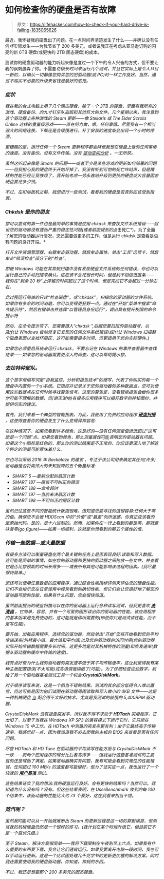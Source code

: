 # 如何检查你的硬盘是否有故障

> 原文：<https://lifehacker.com/how-to-check-if-your-hard-drive-is-failing-1835065626>

最近，我怀疑我的硬盘出了问题。花一点时间弄清楚发生了什么——并确认没有任何*坏*实际发生——为我节省了 200 多美元，或者说我正在考虑从亚马逊订购的闪亮的新 6TB 硬盘(或更快的 2TB 固态硬盘)的成本。



测试你的硬盘驱动器的能力听起来像是度过一个下午的令人兴奋的方式，但不要让我的讽刺愚弄了你。不需要*花很长时间来运行几个测试，并且它实际上是令人耳目一新的，以确认一切都像您购买您的旧驱动器(或 PC)时一样工作良好。当然，通过不购买不必要的升级来省钱是最好的感觉。*

### *症状*

*我在我的台式电脑上用了几个固态硬盘，除了一个 3TB 的硬盘，里面有我所有的游戏、硬盘备份、的九寸钉乐队盗版和其他巨大的文件。几个星期以来，我注意到这个驱动器上各种游戏的 Steam 更新——像 *Stellaris* 或 *The Elder Scrolls Online* 这样的重量级游戏——一直在努力做，嗯，任何事情。尽管我有一个相当强大的网络连接，下载还是会缓慢进行。补丁安装的进度条会出现一个小时的停滞。*

*更糟糕的是，运行任何一个 Steam 更新程序都会降低我想在硬盘上做的任何事情的速度。没有备份。没有文件传输。没有 [驱动空间分析](https://lifehacker.com/find-out-whats-taking-up-space-on-your-windows-computer-1826717296) 。一无所获。*

*虽然这听起来像是 Steam 的问题——或者至少是某些游戏的更新如何部署的问题——但我担心我的硬盘终于开始坏掉了。我没有听到可怕的死亡咔哒声，但是糟糕的性能已经让我够烦了，我开始考虑一劳永逸地升级到更快的硬盘或大容量固态硬盘要花多少钱。*

*不过，在扣动扳机之前，我想进行一些测试，看看我的硬盘是否真的应该受到指责。*

### *Chkdsk 是你的朋友* 

*您可以尝试的第一件也是最简单的事情是使用 chkdsk 来查找文件系统错误——假设您的驱动器没有遇到严重的稳定性问题(或者前面提到的*点击死亡*)。为了全面了解您的驱动器运行情况，您还需要做更多的工作，但是运行 chkdsk 是查看是否有问题的良好开端。*

*打开文件资源管理器，右键单击驱动器，然后单击属性。单击“工具”选项卡，然后单击“错误检查”部分下的“检查”。*

*即使 Windows *可能*在其常规扫描中没有发现硬盘文件系统的任何错误，你也可以运行自己的手动扫描来确认。这应该不会花很长时间，但是我不相信进度条——我的在“剩余 20 秒”上停留的时间超过了这个时间，但是完成它不会超过一分钟左右。*

*此过程运行简单的只读“检查磁盘”，或“chkdsk”，扫描您的驱动器的文件系统。如果你有多余的时间消磨，你可以变得更狂野一点。通过在“开始”菜单中搜索“命令提示符”，然后右键单击并选择“以管理员身份运行”，调出具有提升权限的命令提示符*

*然后，在命令提示符下，您需要键入“chkdsk ”,后跟您要扫描的驱动器号，以及/f(让 Windows 自动修复它发现的任何文件系统错误)或/r(让 Windows 扫描整个磁盘表面以查找坏扇区，这可能需要很多时间，但更适用于您的实际硬件。)*

*如果您必须重启系统来运行 chkdsk，不要忘记在 Windows 的事件查看器中查找结果——如果您的驱动器需要更深入的调查，这可以帮助提示您。*

### *去找特种部队。*

*这个首字母缩写词是“自我监控、分析和报告技术”的缩写，代表了你购买的每一个硬盘中内置的一个小系统。它跟踪并记录关于您的驱动器的各种数据点，您可以使用这些数据点在任何时候寻找警告信号。这里的警告是，查看智能报告会给你很多你可能不理解的数据，但(谢天谢地)有很多应用程序可以揭开数字的神秘面纱，并提供切实的建议。*

*首先，我们来看一个典型的智能报表。为此，我使用了免费的应用程序 [**硬盘扫描**](http://hddscan.com/) ，这使得查看你的硬盘发生了什么变得异常容易:*

*在这种情况下，如果您看到许多绿色，这是好的—没有任何测量值远远超过“这可能是一个问题”点。如果您看到黄色，那么测量属性*可能*表明您的驱动器有问题。如果这个小图标是红色的，那么你的测试结果是不正常的，你应该更深入地了解这个特定的测量可能意味着什么。*

*你也可以采纳 2016 年 Backblaze 的建议 ，专注于该公司用来确定其任何(许多)驱动器是否将向伟大的未知投降的五个衡量标准:*

*   *SMART 5 —重新分配的扇区计数* 
*   *SMART 187 —报告不可纠正的错误* 
*   *SMART 188 —命令超时*
*   *SMART 197 —当前未决扇区计数* 
*   *SMART 198 —不可纠正的扇区计数* 

*虽然记住这些不同的智能统计数据很难，但知道您要寻找的值很容易:任何大于零的值。确保您不会被 HDDScan 中的“价值”或“最差”列所迷惑。你真正应该看的是原始代码。是的，是十六进制的。然而，如果你在一行上看到的都是零，那就意味着零(go figure)——如果一切顺利，这就是你想看到的那五个属性的值。*

### *传输一些数据—或大量数据*

*有很多方法可以衡量硬盘在两个最关键的任务上是否表现良好:读取和写入数据。这可能是简单的事情，如在您的驱动器和更快的驱动器之间拖放一些文件，并查看它是否比您预期的时间长得多——减去所有其他可能影响该过程的因素。(我尽量保持简单。)*

*您还可以使用任意数量的应用程序，通过综合性能指标评测来评估您的硬盘性能。它们不会指示您在日常使用中经常看到的确切性能，但它们会让您很好地了解您的驱动器可能的性能，如果有什么问题，您会很快知道。*

*虽然前面提到的硬盘扫描可以在你的驱动器上运行各种读写测试，但我更喜欢 [**高清调**](https://www.hdtune.com/download.html) 。它简单，容易，并有一个可爱的图形读出你的驱动器的性能。该应用程序的基本版本是免费使用的，这可能就是你所需要的(即使你只是测试读性能，而不是写性能)。*

*要开始，加载应用程序，选择您的驱动器，然后单击“开始”您将开始看到您的平均传输速率(包括最小值、最大值和平均值)以及您的驱动器的访问时间(您的驱动器实际开始传输数据需要多长时间，这更多地是对其机械特性的测量)和突发速率(数据从驱动器的缓存中传输的速度)。*

*我有点好奇为什么我的驱动器的突发速率低于其平均传输速率，这让我觉得我有某种主板配置错误(不太可能)或高清调谐搞砸了(可能)。为了仔细检查这些数字，我给了另一个驱动器基准测试工具一个机会:[**CrystalDiskMark**](https://crystalmark.info/en/download/)。*

*对于顺序读写来说，这是一个相当不错的结果。测试的其余部分低得令人难以置信，但这可能是因为他们试图在驱动器周围读取和写入微小的 4KB 文件——这是一种机械硬盘 [与](https://www.reddit.com/r/pcmasterrace/comments/9s8x4d/ssd_vs_hdd_speeds_via_crystal_disk_mark/) 配合得不太好的技术，尤其是我测试的较慢的 5,400RPM 驱动器。*

*CrystalDiskMark 没有报告突发率，所以我不得不求助于 [**HDTach**](https://www.techspot.com/downloads/6714-hdtach.html) 实用程序，它太旧了，以至于当我在 Windows XP SP3 的兼容模式下运行它时，它只能在 Windows 10 中工作。在 HDTach 中测量的突发率更有利；由于它最终高于传输速率，我感觉好一点，因为我知道我不必去爬我的主板的 BIOS 来查看是否有任何问题。*

*尽管 HDTach 和 HD Tune 在驱动器的平均读写性能方面与 CrystalDiskMark 不一致——前两个应用程序的得分比后者高得多——但我运行这些基准测试的主要目的还是得到了满足。如果驱动器确实有问题，我有可能会看到灾难性的性能错误。任何超过 100 MB/s 的速度都可能很好，但为了证实这一点，我也运行了一个快速的 [**用户基准**](https://www.userbenchmark.com/) 测试。*

*这些结果证实了我的想法:我的硬盘运行良好。会有更快的结果吗？当然可以。我知道为什么没有吗？没有。但这些结果表明，在 UserBenchmark 收到的每 100 个结果中，该驱动器的性能比大约 73 个要好，这在我看来相当不错。*

### *蒸汽呢？*

*虽然我*可能*可以从一开始就推断出 Steam 的更新过程是这一切的罪魁祸首，但测试我的机械硬盘仍然是一个很好的练习。(我计划在某个时候升级它，但目前它不是一个高优先级。)*

*至于 Steam，解决方案很简单——我将下载限制在午夜到早上六点。如果我有什么重要的东西要下载，我会让它们通宵运行。如果我要离开电脑一段时间，我也可以手动运行更新。这是一个比试图处理几千兆字节的更新更优雅的解决方案，同时我还需要使用我的硬盘驱动器，你知道，常规的东西。*

*不过，我还是想要那个 200 多美元的固态硬盘。*